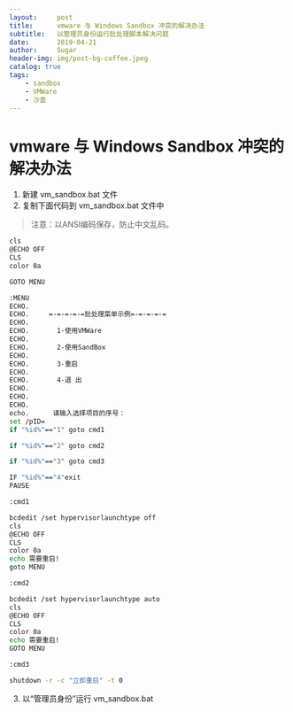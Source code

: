 ```yaml
---
layout:     post
title:      vmware 与 Windows Sandbox 冲突的解决办法
subtitle:   以管理员身份运行批处理脚本解决问题
date:       2019-04-21
author:     Sugar
header-img: img/post-bg-coffee.jpeg
catalog: true
tags:
    - sandbox
    - VMWare
    - 沙盒
---
```


# vmware 与 Windows Sandbox 冲突的解决办法
1. 新建 vm_sandbox.bat 文件
2. 复制下面代码到 vm_sandbox.bat 文件中
> 注意：以ANSI编码保存，防止中文乱码。
```bash
cls
@ECHO OFF
CLS
color 0a

GOTO MENU

:MENU
ECHO.
ECHO.     =-=-=-=-=批处理菜单示例=-=-=-=-=
ECHO.
ECHO.       1-使用VMWare
ECHO.
ECHO.       2-使用SandBox
ECHO.
ECHO.       3-重启
ECHO.
ECHO.       4-退 出
ECHO.
ECHO. 
ECHO.
echo.      请输入选择项目的序号：
set /pID=
if "%id%"=="1" goto cmd1

if "%id%"=="2" goto cmd2

if "%id%"=="3" goto cmd3

IF "%id%"=="4"exit
PAUSE

:cmd1

bcdedit /set hypervisorlaunchtype off
cls
@ECHO OFF
CLS
color 0a
echo 需要重启!
goto MENU

:cmd2

bcdedit /set hypervisorlaunchtype auto
cls
@ECHO OFF
CLS
color 0a
echo 需要重启!
GOTO MENU

:cmd3

shutdown -r -c "立即重启" -t 0

```
3. 以“管理员身份”运行 vm_sandbox.bat
